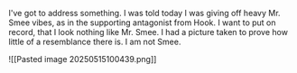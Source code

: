 I've got to address something. I was told today I was giving off heavy Mr. Smee vibes, as in the supporting antagonist from Hook. I want to put on record, that I look nothing like Mr. Smee. I had a picture taken to prove how little of a resemblance there is. I am not Smee.

![[Pasted image 20250515100439.png]]
